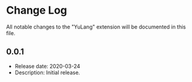 # Change Log

All notable changes to the "YuLang" extension will be documented in this file.

## 0.0.1

* Release date: 2020-03-24
* Description: Initial release.
